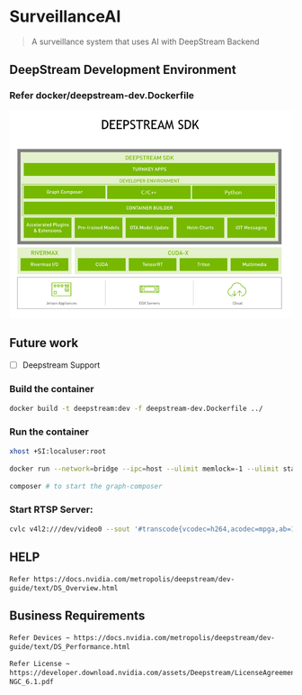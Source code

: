 # SurveillanceAI

> A surveillance system that uses AI with DeepStream Backend

## DeepStream Development Environment

### Refer docker/deepstream-dev.Dockerfile

<p align="center">
  <img src="assets/DeepStream_Overview.png" alt="DeepStream Overview">
</p>

## Future work

- [ ] Deepstream Support


### Build the container

```bash
docker build -t deepstream:dev -f deepstream-dev.Dockerfile ../
```

### Run the container

```bash
xhost +SI:localuser:root
```

```bash
docker run --network=bridge --ipc=host --ulimit memlock=-1 --ulimit stack=67108864 --gpus all -it -v /tmp/.X11-unix:/tmp/.X11-unix -e DISPLAY=$DISPLAY --privileged -v /var/run/docker.sock:/var/run/docker.sock -v ./workspace/SurveillanceAI:/workspace/SurveillanceAI -p 2222:22 -p 8001:8000 -p 8554:8554 -p 9001:9001 deepstream:dev
```

```bash
composer # to start the graph-composer
```

### Start RTSP Server:

```bash
cvlc v4l2:///dev/video0 --sout '#transcode{vcodec=h264,acodec=mpga,ab=128,channels=2,samplerate=44100}:rtp{sdp=rtsp://192.168.1.10:8554/}'
```

## HELP

```
Refer https://docs.nvidia.com/metropolis/deepstream/dev-guide/text/DS_Overview.html
```

## Business Requirements

```
Refer Devices ~ https://docs.nvidia.com/metropolis/deepstream/dev-guide/text/DS_Performance.html
```
```
Refer License ~ https://developer.download.nvidia.com/assets/Deepstream/LicenseAgreement-NGC_6.1.pdf
```